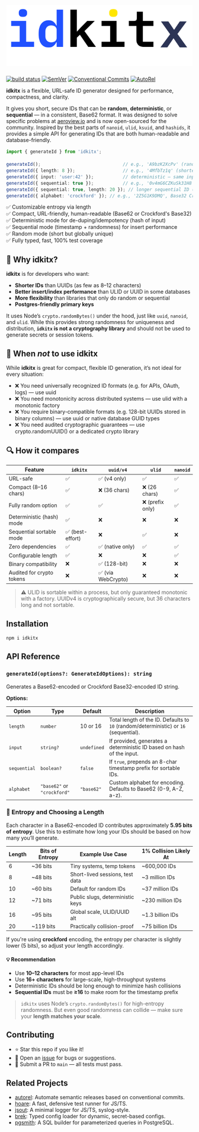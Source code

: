 <picture>
    <source srcset="docs/idkitx-white.svg" media="(prefers-color-scheme: dark)">
    <source srcset="docs/idkitx-black.svg" media="(prefers-color-scheme: light)">
    <img src="docs/idkitx-black.svg" alt="Logo" style="margin: 0 0 10px" size="250">
</picture> 

[![build status](https://github.com/mhweiner/idkitx/actions/workflows/release.yml/badge.svg)](https://github.com/mhweiner/idkitx/actions)
[![SemVer](https://img.shields.io/badge/SemVer-2.0.0-blue)]()
[![Conventional Commits](https://img.shields.io/badge/Conventional%20Commits-1.0.0-yellow.svg)](https://conventionalcommits.org)
[![AutoRel](https://img.shields.io/badge/v2-AutoRel?label=AutoRel&labelColor=0ab5fc&color=grey&link=https%3A%2F%2Fgithub.com%2Fmhweiner%2Fautorel)](https://github.com/mhweiner/autorel)

**idkitx** is a flexible, URL-safe ID generator designed for performance, compactness, and clarity.

It gives you short, secure IDs that can be **random**, **deterministic**, or **sequential** — in a consistent, Base62 format. It was designed to solve specific problems at [aeroview.io](https://aeroview.io) and is now open-sourced for the community. Inspired by the best parts of `nanoid`, `ulid`, `ksuid`, and `hashids`, it provides a simple API for generating IDs that are both human-readable and database-friendly.

```ts
import { generateId } from 'idkitx';

generateId();                               // e.g., 'A9bzK2XcPv' (random)
generateId({ length: 8 });                  // e.g., '4MfbTz1q' (shorter random ID)
generateId({ input: 'user:42' });           // deterministic — same input = same ID
generateId({ sequential: true });           // e.g., '0v4mG6CZKuSk31H8', sortable by timestamp
generateId({ sequential: true, length: 20 }); // longer sequential ID (must be ≥ 16)
generateId({ alphabet: 'crockford' }); // e.g., '2Z5G1K9DMQ', Base32 Crockford encoding, fewer similar chars, but less entropy per char
```

✅ Customizable entropy via length  
✅ Compact, URL-friendly, human-readable (Base62 or Crockford's Base32)  
✅ Deterministic mode for de-duping/idempotency (hash of input)  
✅ Sequential mode (timestamp + randomness) for insert performance  
✅ Random mode (short but globally unique)  
✅ Fully typed, fast, 100% test coverage  

## 🚀 Why idkitx?

**idkitx** is for developers who want:

- **Shorter IDs** than UUIDs (as few as 8–12 characters)
- **Better insert/index performance** than ULID or UUID in some databases
- **More flexibility** than libraries that only do random or sequential
- **Postgres-friendly primary keys**

It uses Node’s `crypto.randomBytes()` under the hood, just like `uuid`, `nanoid`, and `ulid`. While this provides strong randomness for uniqueness and distribution, **`idkitx` is not a cryptography library** and should not be used to generate secrets or session tokens.

## 🤔 When *not* to use idkitx

While **idkitx** is great for compact, flexible ID generation, it’s not ideal for every situation:
- ❌ You need universally recognized ID formats (e.g. for APIs, OAuth, logs) — use uuid
- ❌ You need monotonicity across distributed systems — use ulid with a monotonic factory
- ❌ You require binary-compatible formats (e.g. 128-bit UUIDs stored in binary columns) — use uuid or native database GUID types
- ❌ You need audited cryptographic guarantees — use crypto.randomUUID() or a dedicated crypto library

## 🔍 How it compares

| Feature                     | `idkitx`              | `uuid/v4`           | `ulid`            | `nanoid`         |
|----------------------------|----------------------|---------------------|-------------------|------------------|
| URL-safe                   | ✅                   | ✅ (v4 only)        | ✅                | ✅               |
| Compact (8–16 chars)       | ✅                   | ❌ (36 chars)       | ❌ (26 chars)     | ✅               |
| Fully random option        | ✅                   | ✅                  | ❌ (prefix only)  | ✅               |
| Deterministic (hash) mode  | ✅                   | ❌                  | ❌                | ❌               |
| Sequential sortable mode   | ✅ (best-effort)     | ❌                  | ✅                | ❌               |
| Zero dependencies          | ✅                   | ✅ (native only)    | ✅                | ✅               |
| Configurable length        | ✅                   | ❌                  | ❌                | ✅               |
| Binary compatibility       | ❌                   | ✅ (128-bit)        | ❌                | ❌               |
| Audited for crypto tokens  | ❌                   | ✅ (via WebCrypto)  | ❌                | ❌               |

> ⚠️ ULID is sortable within a process, but only guaranteed monotonic with a factory. UUIDv4 is cryptographically secure, but 36 characters long and not sortable.

## Installation

```bash
npm i idkitx
```

## API Reference

### `generateId(options?: GenerateIdOptions): string`

Generates a Base62-encoded or Crockford Base32-encoded ID string.

**Options:**

| Option        | Type        | Default | Description                                                                 |
|---------------|-------------|---------|-----------------------------------------------------------------------------|
| `length`      | `number`    | 10 or 16 | Total length of the ID. Defaults to `10` (random/deterministic) or `16` (sequential). |
| `input`       | `string?`   | `undefined` | If provided, generates a deterministic ID based on hash of the input.      |
| `sequential`  | `boolean?`  | `false` | If `true`, prepends an 8-char timestamp prefix for sortable IDs.           |
| `alphabet`    | `"base62"` or `"crockford"`   | `"base62"` | Custom alphabet for encoding. Defaults to Base62 (0-9, A-Z, a-z).          |

### 📏 Entropy and Choosing a Length

Each character in a Base62-encoded ID contributes approximately **5.95 bits of entropy**. Use this to estimate how long your IDs should be based on how many you’ll generate.

| Length | Bits of Entropy | Example Use Case                 | 1% Collision Likely At       |
|--------|------------------|----------------------------------|------------------------------|
| 6      | ~36 bits         | Tiny systems, temp tokens        | ~600,000 IDs                 |
| 8      | ~48 bits         | Short-lived sessions, test data | ~3 million IDs               |
| 10     | ~60 bits         | Default for random IDs           | ~37 million IDs              |
| 12     | ~71 bits         | Public slugs, deterministic keys | ~230 million IDs             |
| 16     | ~95 bits         | Global scale, ULID/UUID alt      | ~1.3 billion IDs             |
| 20     | ~119 bits        | Practically collision-proof      | ~75 billion IDs              |

If you're using **crockford** encoding, the entropy per character is slightly lower (5 bits), so adjust your length accordingly.

#### 💡 Recommendation

- Use **10–12 characters** for most app-level IDs
- Use **16+ characters** for large-scale, high-throughput systems
- Deterministic IDs should be long enough to minimize hash collisions
- **Sequential IDs** must be **≥16** to make room for the timestamp prefix

> `idkitx` uses Node’s `crypto.randomBytes()` for high-entropy randomness. But even good randomness can collide — make sure your **length matches your scale**.

## Contributing

- ⭐ Star this repo if you like it!
- 🐛 Open an [issue](https://github.com/mhweiner/idkitx/issues) for bugs or suggestions.
- 🤝 Submit a PR to `main` — all tests must pass.

## Related Projects

- [autorel](https://github.com/mhweiner/autorel): Automate semantic releases based on conventional commits.
- [hoare](https://github.com/mhweiner/hoare): A fast, defensive test runner for JS/TS.
- [jsout](https://github.com/mhweiner/jsout): A minimal logger for JS/TS, syslog-style.
- [brek](https://github.com/mhweiner/brek): Typed config loader for dynamic, secret-based configs.
- [pgsmith](https://github.com/mhweiner/pgsmith): A SQL builder for parameterized queries in PostgreSQL.